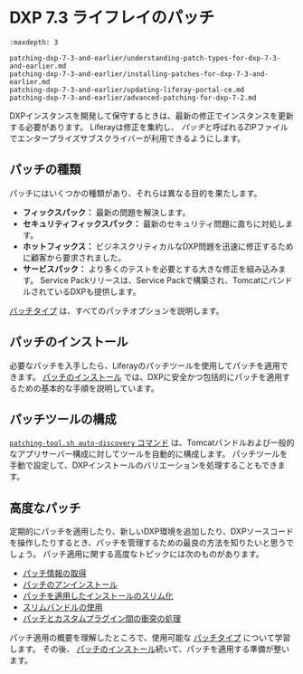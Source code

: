 # DXP 7.3 ライフレイのパッチ

```{toctree}
:maxdepth: 3

patching-dxp-7-3-and-earlier/understanding-patch-types-for-dxp-7-3-and-earlier.md
patching-dxp-7-3-and-earlier/installing-patches-for-dxp-7-3-and-earlier.md
patching-dxp-7-3-and-earlier/updating-liferay-portal-ce.md
patching-dxp-7-3-and-earlier/advanced-patching-for-dxp-7-2.md
```

DXPインスタンスを開発して保守するときは、最新の修正でインスタンスを更新する必要があります。 Liferayは修正を集約し、 *パッチ*と呼ばれるZIPファイルでエンタープライズサブスクライバーが利用できるようにします。

## パッチの種類

パッチにはいくつかの種類があり、それらは異なる目的を果たします。

  - **フィックスパック：** 最新の問題を解決します。
  - **セキュリティフィックスパック：** 最新のセキュリティ問題に直ちに対処します。
  - **ホットフィックス：** ビジネスクリティカルなDXP問題を迅速に修正するために顧客から要求されました。
  - **サービスパック：** より多くのテストを必要とする大きな修正を組み込みます。 Service Packリリースは、Service Packで構築され、TomcatにバンドルされているDXPも提供します。

[パッチタイプ](./patching-dxp-7-3-and-earlier/understanding-patch-types-for-dxp-7-3-and-earlier.md) は、すべてのパッチオプションを説明します。

## パッチのインストール

必要なパッチを入手したら、Liferayのパッチツールを使用してパッチを適用できます。 [パッチのインストール](./patching-dxp-7-3-and-earlier/installing-patches-for-dxp-7-3-and-earlier.md) では、DXPに安全かつ包括的にパッチを適用するための基本的な手順を説明しています。

## パッチツールの構成

[`patching-tool.sh auto-discovery` コマンド](./reference/configuring-the-patching-tool.md) は、Tomcatバンドルおよび一般的なアプリサーバー構成に対してツールを自動的に構成します。 パッチツールを手動で設定して、DXPインストールのバリエーションを処理することもできます。

## 高度なパッチ

定期的にパッチを適用したり、新しいDXP環境を追加したり、DXPソースコードを操作したりするとき、パッチを管理するための最良の方法を知りたいと思うでしょう。 パッチ適用に関する高度なトピックには次のものがあります。

  - [パッチ情報の取得](./reference/getting-patch-information.md)
  - [パッチのアンインストール](./reference/uninstalling-patches.md)
  - [パッチを適用したインストールのスリム化](./patching-dxp-7-3-and-earlier/advanced-patching-for-dxp-7-2/slimming-down-patched-installations.md)
  - [スリムバンドルの使用](./patching-dxp-7-3-and-earlier/advanced-patching-for-dxp-7-2/using-slim-bundles.md)
  - [パッチとカスタムプラグイン間の衝突の処理](./patching-dxp-7-3-and-earlier/advanced-patching-for-dxp-7-2/custom-code-and-patch-compatibility.md)

パッチ適用の概要を理解したところで、使用可能な [パッチタイプ](./patching-dxp-7-3-and-earlier/understanding-patch-types-for-dxp-7-3-and-earlier.md) について学習します。 その後、 [パッチのインストール](./patching-dxp-7-3-and-earlier/installing-patches-for-dxp-7-3-and-earlier.md)続いて、パッチを適用する準備が整います。